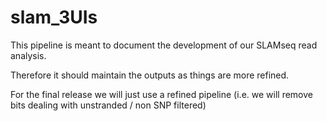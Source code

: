 # slam_3UIs

This pipeline is meant to document the development of our SLAMseq read analysis.

Therefore it should maintain the outputs as things are more refined.

For the final release we will just use a refined pipeline (i.e. we will remove bits dealing with unstranded / non SNP filtered)
